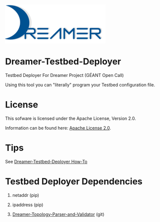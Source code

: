 ![Alt text](repo_data/dreamer-logo.png "Optional title")

Dreamer-Testbed-Deployer
========================

Testbed Deployer For Dreamer Project (GÉANT Open Call)

Using this tool you can "literally" program your Testbed
configuration file. 

License
=======

This sofware is licensed under the Apache License, Version 2.0.

Information can be found here:
 [Apache License 2.0](http://www.apache.org/licenses/LICENSE-2.0).

Tips
==============

See [Dreamer-Testbed-Deployer How-To](http://netgroup.uniroma2.it/twiki/bin/view/Oshi/OshiExperimentsHowto#TestbedDeployer)

Testbed Deployer Dependencies
=============================

1) netaddr (pip)

2) ipaddress (pip)

3) [Dreamer-Topology-Parser-and-Validator](https://github.com/netgroup/Dreamer-Topology-Parser-and-Validator) (git)


